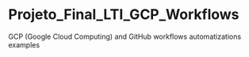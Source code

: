 # Projeto_Final_LTI_GCP_Workflows
GCP (Google Cloud Computing) and GitHub workflows automatizations examples
